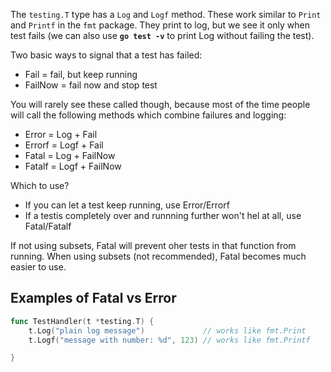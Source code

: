 The `testing.T` type has a `Log` and `Logf` method.
These work similar to `Print` and `Printf` in the `fmt` package.
They print to log, but we see it only when test fails 
(we can also use **`go test -v`** to print Log without failing the test).

Two basic ways to signal that a test has failed:
- Fail = fail, but keep running
- FailNow = fail now and stop test

You will rarely see these called though, because most of the time people will
call the following methods which combine failures and logging:
- Error     = Log + Fail
- Errorf    = Logf + Fail
- Fatal     = Log + FailNow
- Fatalf    = Logf + FailNow

Which to use?
- If you can let a test keep running, use Error/Errorf
- If a testis completely over and runnning further won't hel at all,
    use Fatal/Fatalf

If not using subsets, Fatal will prevent oher tests in that function from running.
When using subsets (not recommended), Fatal becomes much easier to use.

## Examples of Fatal vs Error

```go
func TestHandler(t *testing.T) {
	t.Log("plain log message")             // works like fmt.Print
	t.Logf("message with number: %d", 123) // works like fmt.Printf

}
```